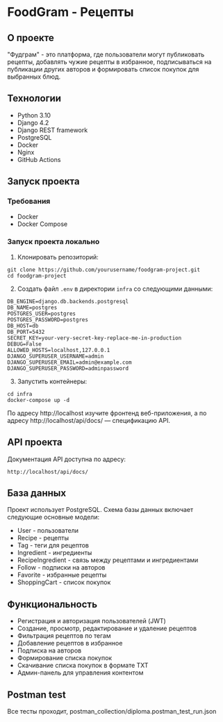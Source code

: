 # FoodGram - Рецепты

## О проекте
"Фудграм" - это платформа, где пользователи могут публиковать рецепты, добавлять чужие рецепты в избранное, подписываться на публикации других авторов и формировать список покупок для выбранных блюд.

## Технологии
- Python 3.10
- Django 4.2
- Django REST framework
- PostgreSQL
- Docker
- Nginx
- GitHub Actions

## Запуск проекта

### Требования
- Docker
- Docker Compose

### Запуск проекта локально

1. Клонировать репозиторий:
```
git clone https://github.com/yourusername/foodgram-project.git
cd foodgram-project
```

2. Создать файл `.env` в директории `infra` со следующими данными:
```
DB_ENGINE=django.db.backends.postgresql
DB_NAME=postgres
POSTGRES_USER=postgres
POSTGRES_PASSWORD=postgres
DB_HOST=db
DB_PORT=5432
SECRET_KEY=your-very-secret-key-replace-me-in-production
DEBUG=False
ALLOWED_HOSTS=localhost,127.0.0.1
DJANGO_SUPERUSER_USERNAME=admin
DJANGO_SUPERUSER_EMAIL=admin@example.com
DJANGO_SUPERUSER_PASSWORD=adminpassword
```

3. Запустить контейнеры:
```
cd infra
docker-compose up -d
```

По адресу http://localhost изучите фронтенд веб-приложения, а по адресу http://localhost/api/docs/ — спецификацию API.

## API проекта

Документация API доступна по адресу:
```
http://localhost/api/docs/
```

## База данных

Проект использует PostgreSQL. Схема базы данных включает следующие основные модели:
- User - пользователи
- Recipe - рецепты
- Tag - теги для рецептов
- Ingredient - ингредиенты
- RecipeIngredient - связь между рецептами и ингредиентами
- Follow - подписки на авторов
- Favorite - избранные рецепты
- ShoppingCart - список покупок

## Функциональность

- Регистрация и авторизация пользователей (JWT)
- Создание, просмотр, редактирование и удаление рецептов
- Фильтрация рецептов по тегам
- Добавление рецептов в избранное
- Подписка на авторов
- Формирование списка покупок
- Скачивание списка покупок в формате TXT
- Админ-панель для управления контентом

## Postman test 

Все тесты проходит, postman_collection/diploma.postman_test_run.json